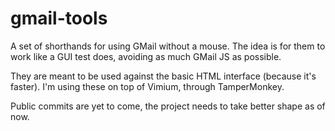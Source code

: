 gmail-tools
===========

A set of shorthands for using GMail without a mouse.
The idea is for them to work like a GUI test does, avoiding as much GMail JS as possible.

They are meant to be used against the basic HTML interface (because it's faster).
I'm using these on top of Vimium, through TamperMonkey.

Public commits are yet to come, the project needs to take better shape as of now.
